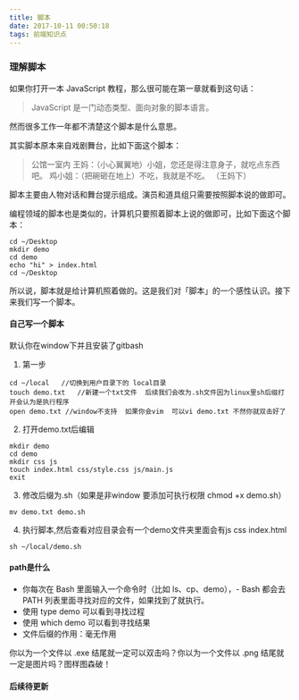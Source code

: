```yaml
---
title: 脚本
date: 2017-10-11 00:50:18
tags: 前端知识点
---
```


### 理解脚本

如果你打开一本 JavaScript 教程，那么很可能在第一章就看到这句话：

> JavaScript 是一门动态类型、面向对象的脚本语言。

然而很多工作一年都不清楚这个脚本是什么意思。

其实脚本原本来自戏剧舞台，比如下面这个脚本：

> 公馆一室内
王妈：（小心翼翼地）小姐，您还是得注意身子，就吃点东西吧。
鸡小姐：（把碗砸在地上）不吃，我就是不吃。
（王妈下）

脚本主要由人物对话和舞台提示组成。演员和道具组只需要按照脚本说的做即可。

编程领域的脚本也是类似的，计算机只要照着脚本上说的做即可，比如下面这个脚本：

```
cd ~/Desktop
mkdir demo
cd demo
echo "hi" > index.html
cd ~/Desktop
```

所以说，脚本就是给计算机照着做的。这是我们对「脚本」的一个感性认识。接下来我们写一个脚本。

#### 自己写一个脚本

默认你在window下并且安装了gitbash

1. 第一步

```
cd ~/local   //切换到用户目录下的 local目录
touch demo.txt   //新建一个txt文件  后续我们会改为.sh文件因为linux里sh后缀打开会认为是执行程序
open demo.txt //window不支持  如果你会vim  可以vi demo.txt 不然你就双击好了
```

2. 打开demo.txt后编辑

```
mkdir demo
cd demo
mkdir css js
touch index.html css/style.css js/main.js
exit
```

3. 修改后缀为.sh（如果是非window 要添加可执行权限 chmod +x  demo.sh）

```
mv demo.txt demo.sh
```

4. 执行脚本,然后查看对应目录会有一个demo文件夹里面会有js css index.html

```
sh ~/local/demo.sh
```

#### path是什么

- 你每次在 Bash 里面输入一个命令时（比如 ls、cp、demo），- Bash 都会去 PATH 列表里面寻找对应的文件，如果找到了就执行。
- 使用 type demo 可以看到寻找过程
- 使用 which demo 可以看到寻找结果
- 文件后缀的作用：毫无作用

你以为一个文件以 .exe 结尾就一定可以双击吗？你以为一个文件以 .png 结尾就一定是图片吗？图样图森破！

#### 后续待更新
